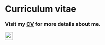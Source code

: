 # Curriculum vitae

### Visit my [CV](https://vetrivel07.github.io/vetrivel-m-cv/) for more details about me.

<img src="https://img.shields.io/badge/Vetrivel%20M%20CV-grey" height="25">

